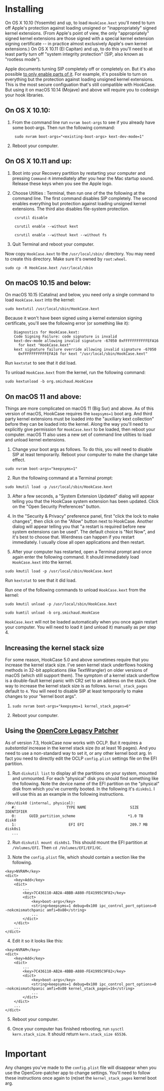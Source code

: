 # Installing

On OS X 10.10 (Yosemite) and up, to load `HookCase.kext` you'll need
to turn off Apple's protection against loading unsigned or
"inappropriately" signed kernel extensions.  (From Apple's point of
view, the only "appropriately" signed kernel extensions are those
signed with a special kernel extension signing certificate -- in
practice almost exclusively Apple's own kernel extensions.)  On OS X
10.11 (El Capitan) and up, to do this you'll need to at least partly
turn off "system integrity protection" (SIP, also known as "rootless
mode").

Apple documents turning SIP completely off or completely on.  But it's
also possible
[to only enable parts of it](https://forums.developer.apple.com/thread/17452).
For example, it's possible to turn on everything but the protection
against loading unsigned kernel extensions.  This is the most secure
configuation that's still compatible with HookCase.  But using it on
macOS 10.14 (Mojave) and above will require you to codesign your hook
libraries.

## On OS X 10.10:

1. From the command line run `nvram boot-args` to see if you already
   have some boot-args.  Then run the following command:

        sudo nvram boot-args="<existing-boot-args> kext-dev-mode=1"

2. Reboot your computer.

## On OS X 10.11 and up:

1. Boot into your Recovery partition by restarting your computer and
   pressing `Command-R` immediately after you hear the Mac startup
   sound.  Release these keys when you see the Apple logo.

2. Choose Utilties : Terminal, then run one of the the following at
   the command line.  The first command disables SIP completely.  The
   second enables everything but protection against loading unsigned
   kernel extensions.  The third also disables file-system protection.

        csrutil disable

        csrutil enable --without kext

        csrutil enable --without kext --without fs

3. Quit Terminal and reboot your computer.

Now copy `HookCase.kext` to the `/usr/local/sbin/` directory.  You may
need to create this directory.  Make sure it's owned by `root:wheel`.

`sudo cp -R HookCase.kext /usr/local/sbin`

## On macOS 10.15 and below:

On macOS 10.15 (Catalina) and below, you need only a single command to
load `HookCase.kext` into the kernel:

`sudo kextutil /usr/local/sbin/HookCase.kext`

Because it won't have been signed using a kernel extension signing
certificate, you'll see the following error (or something like it):

        Diagnostics for HookCase.kext:
        Code Signing Failure: code signature is invalid
        kext-dev-mode allowing invalid signature -67050 0xFFFFFFFFFFFEFA16
          for kext "HookCase.kext"
        kext signature failure override allowing invalid signature -67050
          0xFFFFFFFFFFFEFA16 for kext "/usr/local/sbin/HookCase.kext"

Run `kextstat` to see that it did load.

To unload `HookCase.kext` from the kernel, run the following command:

`sudo kextunload -b org.smichaud.HookCase`

## On macOS 11 and above:

Things are more complicated on macOS 11 (Big Sur) and above.  As of
this version of macOS, HookCase requires the `keepsyms=1` boot arg.
And third party kernel extensions must be loaded into the "auxiliary
kext collection" before they can be loaded into the kernel.  Along the
way you'll need to explicitly give permission for `HookCase.kext` to
be loaded, then reboot your computer.  macOS 11 also uses a new set of
command line utilties to load and unload kernel extensions.

1. Change your boot args as follows. To do this, you will need to
disable SIP at least temporarily. Reboot your computer to make the
change take effect.

`sudo nvram boot-args="keepsyms=1"`

2. Run the following command at a Terminal prompt:

`sudo kmutil load -p /usr/local/sbin/HookCase.kext`

3. After a few seconds, a "System Extension Updated" dialog will
appear telling you that the HookCase system extension has been
updated.  Click on the "Open Security Preferences" button.

4. In the "Security & Privacy" preference panel, first "click the lock
to make changes", then click on the "Allow" button next to HookCase.
Another dialog will appear telling you that "a restart is required
before new system extensions can be used".  The default choice is "Not
Now", and it's best to choose that.  Wierdness can happen if you
restart immediately.  I usually close all open applications and then
restart.

5. After your computer has restarted, open a Terminal prompt and once
again enter the following command.  It should immediately load
`HookCase.kext` into the kernel.

`sudo kmutil load -p /usr/local/sbin/HookCase.kext`

Run `kextstat` to see that it did load.

Run one of the following commands to unload `HookCase.kext` from the
kernel:

`sudo kmutil unload -p /usr/local/sbin/HookCase.kext`

`sudo kumtil unload -b org.smichaud.HookCase`

`HookCase.kext` will not be loaded automatically when you once again
restart your computer.  You will need to load it (and unload it)
manually as per step 4.

## Increasing the kernel stack size

For some reason, HookCase 5.0 and above sometimes require that you
increase the kernel stack size.  I've seen kernel stack underflows
hooking methods in 32-bit applications (like TextWrangler) on older
versions of macOS (which still support them).  The symptom of a kernel
stack underflow is a double-fault kernel panic with CR2 set to an
address on the stack.  One way to increase the kernel stack size is as
follows.  `kernel_stack_pages` default to `4`.  You will need to
disable SIP at least temporarily to make changes to your "kernel boot
args".

1. `sudo nvram boot-args="keepsyms=1 kernel_stack_pages=6"`

2. Reboot your computer.

## Using the [OpenCore Legacy Patcher](https://github.com/dortania/OpenCore-Legacy-Patcher)

As of version 7.3, HookCase now works with OCLP. But it requires a
*substantial* increase in the kernel stack size (to at least 16
pages). And you need to use a non-standard way to set it, or any other
kernel boot arg. In fact you need to directly edit the OCLP
`config.plist` settings file on the EFI partition.

1. Run `diskutil list` to display all the partitions on your system,
mounted and unmounted. For each "physical" disk you should find
something like the following. Note the device name of the EFI
partition on the "physical" disk from which you've currently
booted. In the following it's `disk0s1`. I will use this as an example
in the following instructions.

```
/dev/disk0 (internal, physical):
   #:                       TYPE NAME                    SIZE       IDENTIFIER
   0:      GUID_partition_scheme                        *1.0 TB     disk0
   1:                        EFI EFI                     209.7 MB   disk0s1
   ...
```

2. Run `diskutil mount disk0s1`. This should mount the EFI partition
at `/Volumes/EFI`. Then `cd /Volumes/EFI/EFI/OC`.

3. Note the `config.plist` file, which should contain a section like
the following.

```
<key>NVRAM</key>
<dict>
    <key>Add</key>
    <dict>
        ...
        <key>7C436110-AB2A-4BBB-A880-FE41995C9F82</key>
        <dict>
            <key>boot-args</key>
            <string>keepsyms=1 debug=0x100 ipc_control_port_options=0 -nokcmismatchpanic amfi=0x80</string>
            ...
        </dict>
    </dict>
    ...
</dict>
```

4. Edit it so it looks like this:

```
<key>NVRAM</key>
<dict>
    <key>Add</key>
    <dict>
        ...
        <key>7C436110-AB2A-4BBB-A880-FE41995C9F82</key>
        <dict>
            <key>boot-args</key>
            <string>keepsyms=1 debug=0x100 ipc_control_port_options=0 -nokcmismatchpanic amfi=0x80 kernel_stack_pages=16</string>
            ...
        </dict>
    </dict>
    ...
</dict>
```

5. Reboot your computer.

6. Once your computer has finished rebooting, run `sysctl
kern.stack_size`. It should return `kern.stack_size 65536`.

# Important

Any changes you've made to the `config.plist` file will disappear when
you use the OpenCore-patcher app to change settings. You'll need to
follow these instructions once again to (re)set the
`kernel_stack_pages` kernel boot arg.
